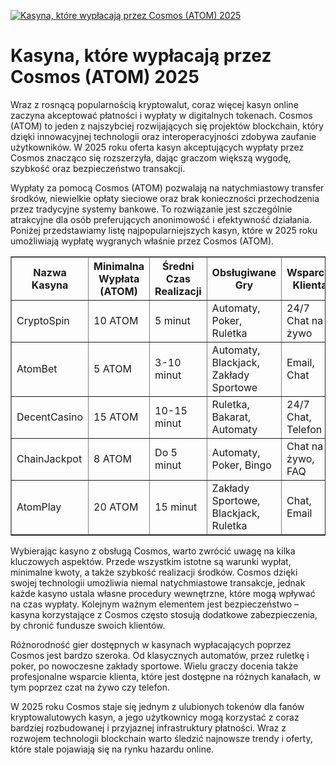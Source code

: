 [![Kasyna, które wypłacają przez Cosmos (ATOM) 2025](https://123-caf.pages.dev/gitsignup.png)](https://vrmoo.ru/Bt82HjjY)

<h1>Kasyna, które wypłacają przez Cosmos (ATOM) 2025</h1> <p>Wraz z rosnącą popularnością kryptowalut, coraz więcej kasyn online zaczyna akceptować płatności i wypłaty w digitalnych tokenach. Cosmos (ATOM) to jeden z najszybciej rozwijających się projektów blockchain, który dzięki innowacyjnej technologii oraz interoperacyjności zdobywa zaufanie użytkowników. W 2025 roku oferta kasyn akceptujących wypłaty przez Cosmos znacząco się rozszerzyła, dając graczom większą wygodę, szybkość oraz bezpieczeństwo transakcji.</p> <p>Wypłaty za pomocą Cosmos (ATOM) pozwalają na natychmiastowy transfer środków, niewielkie opłaty sieciowe oraz brak konieczności przechodzenia przez tradycyjne systemy bankowe. To rozwiązanie jest szczególnie atrakcyjne dla osób preferujących anonimowość i efektywność działania. Poniżej przedstawiamy listę najpopularniejszych kasyn, które w 2025 roku umożliwiają wypłatę wygranych właśnie przez Cosmos (ATOM).</p>  <table border="1" cellpadding="8" cellspacing="0" style="border-collapse: collapse; width: 100%;">   <thead>     <tr>       <th>Nazwa Kasyna</th>       <th>Minimalna Wypłata (ATOM)</th>       <th>Średni Czas Realizacji</th>       <th>Obsługiwane Gry</th>       <th>Wsparcie Klienta</th>     </tr>   </thead>   <tbody>     <tr>       <td>CryptoSpin</td>       <td>10 ATOM</td>       <td>5 minut</td>       <td>Automaty, Poker, Ruletka</td>       <td>24/7 Chat na żywo</td>     </tr>     <tr>       <td>AtomBet</td>       <td>5 ATOM</td>       <td>3-10 minut</td>       <td>Automaty, Blackjack, Zakłady Sportowe</td>       <td>Email, Chat</td>     </tr>     <tr>       <td>DecentCasino</td>       <td>15 ATOM</td>       <td>10-15 minut</td>       <td>Ruletka, Bakarat, Automaty</td>       <td>24/7 Chat, Telefon</td>     </tr>     <tr>       <td>ChainJackpot</td>       <td>8 ATOM</td>       <td>Do 5 minut</td>       <td>Automaty, Poker, Bingo</td>       <td>Chat na żywo, FAQ</td>     </tr>     <tr>       <td>AtomPlay</td>       <td>20 ATOM</td>       <td>15 minut</td>       <td>Zakłady Sportowe, Blackjack, Ruletka</td>       <td>Chat, Email</td>     </tr>   </tbody> </table>  <p>Wybierając kasyno z obsługą Cosmos, warto zwrócić uwagę na kilka kluczowych aspektów. Przede wszystkim istotne są warunki wypłat, minimalne kwoty, a także szybkość realizacji środków. Cosmos dzięki swojej technologii umożliwia niemal natychmiastowe transakcje, jednak każde kasyno ustala własne procedury wewnętrzne, które mogą wpływać na czas wypłaty. Kolejnym ważnym elementem jest bezpieczeństwo – kasyna korzystające z Cosmos często stosują dodatkowe zabezpieczenia, by chronić fundusze swoich klientów.</p> <p>Różnorodność gier dostępnych w kasynach wypłacających poprzez Cosmos jest bardzo szeroka. Od klasycznych automatów, przez ruletkę i poker, po nowoczesne zakłady sportowe. Wielu graczy docenia także profesjonalne wsparcie klienta, które jest dostępne na różnych kanałach, w tym poprzez czat na żywo czy telefon.</p> <p>W 2025 roku Cosmos staje się jednym z ulubionych tokenów dla fanów kryptowalutowych kasyn, a jego użytkownicy mogą korzystać z coraz bardziej rozbudowanej i przyjaznej infrastruktury płatności. Wraz z rozwojem technologii blockchain warto śledzić najnowsze trendy i oferty, które stale pojawiają się na rynku hazardu online.</p>